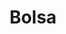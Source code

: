 ---
title: Bolsa
description: Bolsa personalizadas para todo el mundo
price: 5.99
images: [
    {
        url: /bolsa.webp,
        alt: Bolsa personalizada
    }
]
---